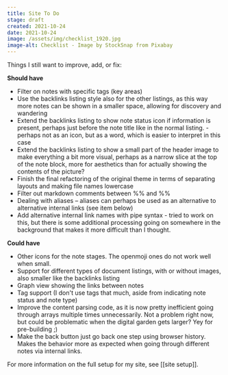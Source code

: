 ```yaml
---
title: Site To Do
stage: draft
created: 2021-10-24
date: 2021-10-24
image: /assets/img/checklist_1920.jpg
image-alt: Checklist - Image by StockSnap from Pixabay
---
```


Things I still want to improve, add, or fix:

**Should have**
- Filter on notes with specific tags (key areas)
- Use the backlinks listing style also for the other listings, as this way more notes can be shown in a smaller space, allowing for discovery and wandering
- Extend the backlinks listing to show note status icon if information is present, perhaps just before the note title like in the normal listing. - perhaps not as an icon, but as a word, which is easier to interpret in this case
- Extend the backlinks listing to show a small part of the header image to make everything a bit more visual, perhaps as a narrow slice at the top of the note block, more for aesthetics than for actually showing the contents of the picture?
- Finish the final refactoring of the original theme in terms of separating layouts and making file names lowercase
- Filter out markdown comments between %% and %%
- Dealing with aliases – aliases can perhaps be used as an alternative to alternative internal links (see item below)
- Add alternative internal link names with pipe syntax - tried to work on this, but there is some additional processing going on somewhere in the background that makes it more difficult than I thought.

**Could have**
- Other icons for the note stages. The openmoji ones do not work well when small.
- Support for different types of document listings, with or without images, also smaller like the backlinks listing
- Graph view showing the links between notes
- Tag support (I don't use tags that much, aside from indicating note status and note type)
- Improve the content parsing code, as it is now pretty inefficient going through arrays multiple times unnecessarily. Not a problem right now, but could be problematic when the digital garden gets larger? Yey for pre-building ;)
- Make the back button just go back one step using browser history. Makes the behavior more as expected when going through different notes via internal links.

For more information on the full setup for my site, see [[site setup]].